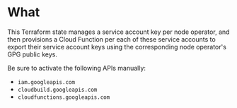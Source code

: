 # What

This Terraform state manages a service account key per node operator, and then provisions a Cloud Function per each of these service accounts to export their service account keys using the corresponding node operator's GPG public keys.

Be sure to activate the following APIs manually:
- `iam.googleapis.com`
- `cloudbuild.googleapis.com`
- `cloudfunctions.googleapis.com`
